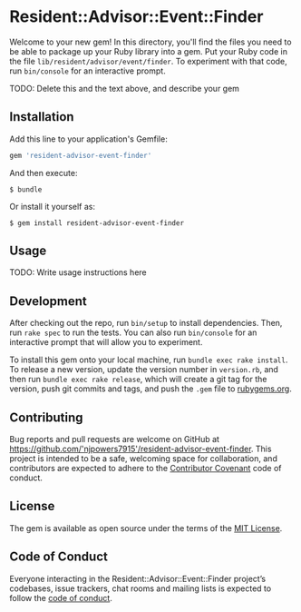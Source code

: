 # Resident::Advisor::Event::Finder

Welcome to your new gem! In this directory, you'll find the files you need to be able to package up your Ruby library into a gem. Put your Ruby code in the file `lib/resident/advisor/event/finder`. To experiment with that code, run `bin/console` for an interactive prompt.

TODO: Delete this and the text above, and describe your gem

## Installation

Add this line to your application's Gemfile:

```ruby
gem 'resident-advisor-event-finder'
```

And then execute:

    $ bundle

Or install it yourself as:

    $ gem install resident-advisor-event-finder

## Usage

TODO: Write usage instructions here

## Development

After checking out the repo, run `bin/setup` to install dependencies. Then, run `rake spec` to run the tests. You can also run `bin/console` for an interactive prompt that will allow you to experiment.

To install this gem onto your local machine, run `bundle exec rake install`. To release a new version, update the version number in `version.rb`, and then run `bundle exec rake release`, which will create a git tag for the version, push git commits and tags, and push the `.gem` file to [rubygems.org](https://rubygems.org).

## Contributing

Bug reports and pull requests are welcome on GitHub at https://github.com/'njpowers7915'/resident-advisor-event-finder. This project is intended to be a safe, welcoming space for collaboration, and contributors are expected to adhere to the [Contributor Covenant](http://contributor-covenant.org) code of conduct.

## License

The gem is available as open source under the terms of the [MIT License](https://opensource.org/licenses/MIT).

## Code of Conduct

Everyone interacting in the Resident::Advisor::Event::Finder project’s codebases, issue trackers, chat rooms and mailing lists is expected to follow the [code of conduct](https://github.com/'njpowers7915'/resident-advisor-event-finder/blob/master/CODE_OF_CONDUCT.md).
